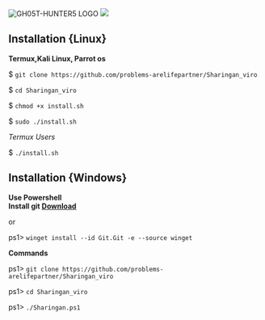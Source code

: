 <img src="https://i.top4top.io/p_2672qhksy0.jpg" alt="GH05T-HUNTER5 LOGO">

<img src="Sharingan_viro/itachi-sharingan.gif">

## Installation {Linux}
<b>Termux,Kali Linux, Parrot os</b>

$ `git clone https://github.com/problems-arelifepartner/Sharingan_viro`

$ `cd Sharingan_viro`

$ `chmod +x install.sh`

$ `sudo ./install.sh`

<i>Termux Users</i>

$ `./install.sh`


## Installation {Windows}

<b>Use Powershell</b> <br>
<b>Install git <a href="https://github.com/git-for-windows/git/releases/download/v2.40.1.windows.1/Git-2.40.1-64-bit.exe">Download</a></b>

or

ps1> `winget install --id Git.Git -e --source winget` 

<b>Commands</b>

ps1> `git clone https://github.com/problems-arelifepartner/Sharingan_viro` 

ps1> `cd Sharingan_viro` 

ps1> `./Sharingan.ps1`


